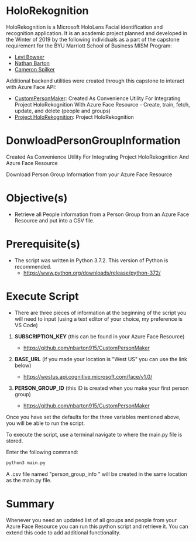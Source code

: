 # HoloRekognition
HoloRekognition is a Microsoft HoloLens Facial identification and recognition application. It is an academic project planned and developed in the Winter of 2019 by the following individuals as a part of the capstone requirement for the BYU Marriott School of Business MISM Program: 

* [Levi Bowser](https://github.com/LeviBowser)
* [Nathan Barton](https://github.com/nbarton915)
* [Cameron Spilker](https://github.com/CameronSpilker)

Additional backend utilities were created through this capstone to interact with Azure Face API:

* [CustomPersonMaker](https://github.com/nbarton915/CustomPersonMaker): Created As Convenience Utility For Integrating Project HoloRekognition With Azure Face Resource - Create, train, fetch, update, and delete (people and groups)
* [Project HoloRekognition](https://github.com/LeviBowser/HoloRekognition): Project HoloRekognition 

# DonwloadPersonGroupInformation
Created As Convenience Utility For Integrating Project HoloRekognition And Azure Face Resource

Download Person Group Information from your Azure Face Resource

# Objective(s)
* Retrieve all People information from a Person Group from an Azure Face Resource and put into a CSV file.

# Prerequisite(s) 
* The script was written in Python 3.7.2. This version of Python is recommended.
   * https://www.python.org/downloads/release/python-372/

# Execute Script
* There are three pieces of information at the beginning of the script you will need to input (using a text editor of your choice, my preference is VS Code)

1. **SUBSCRIPTION_KEY** (this can be found in your Azure Face Resource)
    * https://github.com/nbarton915/CustomPersonMaker
    
2. **BASE_URL** (if you made your location is "West US" you can use the link below)
    * https://westus.api.cognitive.microsoft.com/face/v1.0/ 
    
3. **PERSON_GROUP_ID** (this ID is created when you make your first person group)
    * https://github.com/nbarton915/CustomPersonMaker


Once you have set the defaults for the three variables mentioned above, you will be able to run the script.

To execute the script, use a terminal navigate to where the main.py file is stored. 

Enter the following command:

```python
python3 main.py
```

A .csv file named "person_group_info <current-date>” will be created in the same location as the main.py file. 


# Summary
Whenever you need an updated list of all groups and people from your Azure Face Resource you can run this python script and retrieve it. You can extend this code to add additional functionality.
